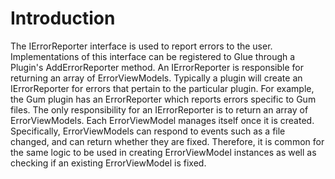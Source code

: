 # Introduction

The IErrorReporter interface is used to report errors to the user.  Implementations of this interface can be registered to Glue through a Plugin's AddErrorReporter method. An IErrorReporter is responsible for returning an array of ErrorViewModels. Typically a plugin will create an IErrorReporter for errors that pertain to the particular plugin. For example, the Gum plugin has an ErrorReporter which reports errors specific to Gum files. The only responsibility for an IErrorReporter is to return an array of ErrorViewModels. Each ErrorViewModel manages itself once it is created. Specifically, ErrorViewModels can respond to events such as a file changed, and can return whether they are fixed. Therefore, it is common for the same logic to be used in creating ErrorViewModel instances as well as checking if an existing ErrorViewModel is fixed. &#x20;
